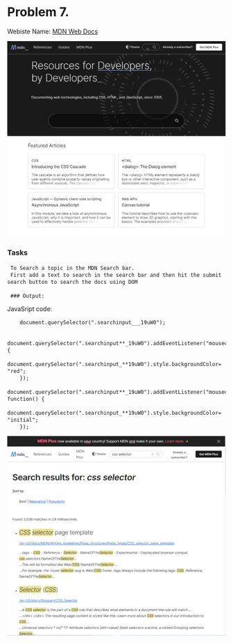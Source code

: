 # Problem 7.

Webiste Name: [MDN Web Docs](https://developer.mozilla.org/en-US/)

![Sample One](./images/pic1.png)

### Tasks

     To Search a topic in the MDN Search bar.
     First add a text to search in the search bar and then hit the submit search button to search the docs using DOM

     ### Output:

JavaSript code:

        document.querySelector(".searchinput___19uW0");

        document.querySelector(".searchinput**_19uW0").addEventListener("mouseover",function(){
        document.querySelector(".searchinput_**19uW0").style.backgroundColor= "red";
        });
        document.querySelector(".searchinput**_19uW0").addEventListener("mouseout", function() {
        document.querySelector(".searchinput_**19uW0").style.backgroundColor= "initial";
        });

![outputImage](./images/pic2.png)
